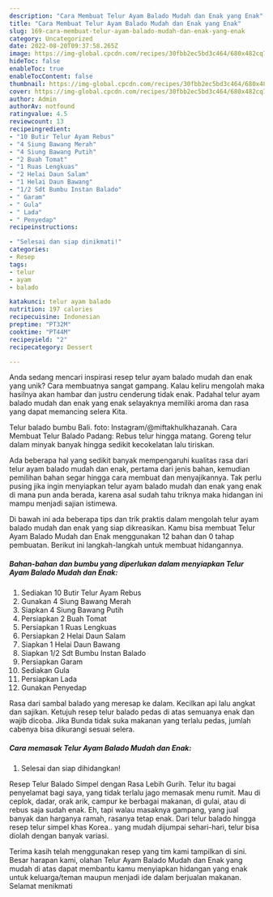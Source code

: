 ```yaml
---
description: "Cara Membuat Telur Ayam Balado Mudah dan Enak yang Enak"
title: "Cara Membuat Telur Ayam Balado Mudah dan Enak yang Enak"
slug: 169-cara-membuat-telur-ayam-balado-mudah-dan-enak-yang-enak
category: Uncategorized
date: 2022-08-20T09:37:58.265Z
image: https://img-global.cpcdn.com/recipes/30fbb2ec5bd3c464/680x482cq70/telur-ayam-balado-mudah-dan-enak-foto-resep-utama.jpg
hideToc: false
enableToc: true
enableTocContent: false
thumbnail: https://img-global.cpcdn.com/recipes/30fbb2ec5bd3c464/680x482cq70/telur-ayam-balado-mudah-dan-enak-foto-resep-utama.jpg
cover: https://img-global.cpcdn.com/recipes/30fbb2ec5bd3c464/680x482cq70/telur-ayam-balado-mudah-dan-enak-foto-resep-utama.jpg
author: Admin
authorAv: notfound
ratingvalue: 4.5
reviewcount: 13
recipeingredient:
- "10 Butir Telur Ayam Rebus"
- "4 Siung Bawang Merah"
- "4 Siung Bawang Putih"
- "2 Buah Tomat"
- "1 Ruas Lengkuas"
- "2 Helai Daun Salam"
- "1 Helai Daun Bawang"
- "1/2 Sdt Bumbu Instan Balado"
- " Garam"
- " Gula"
- " Lada"
- " Penyedap"
recipeinstructions:

- "Selesai dan siap dinikmati!"
categories:
- Resep
tags:
- telur
- ayam
- balado

katakunci: telur ayam balado 
nutrition: 197 calories
recipecuisine: Indonesian
preptime: "PT32M"
cooktime: "PT44M"
recipeyield: "2"
recipecategory: Dessert

---
```





Anda sedang mencari inspirasi resep telur ayam balado mudah dan enak yang unik? Cara membuatnya sangat gampang. Kalau keliru mengolah maka hasilnya akan hambar dan justru cenderung tidak enak. Padahal telur ayam balado mudah dan enak yang enak selayaknya memiliki aroma dan rasa yang dapat memancing selera Kita.





Telur balado bumbu Bali. foto: Instagram/@miftakhulkhazanah. Cara Membuat Telur Balado Padang: Rebus telur hingga matang. Goreng telur dalam minyak banyak hingga sedikit kecokelatan lalu tiriskan.

Ada beberapa hal yang sedikit banyak mempengaruhi kualitas rasa dari telur ayam balado mudah dan enak, pertama dari jenis bahan, kemudian pemilihan bahan segar hingga cara membuat dan menyajikannya. Tak perlu pusing jika ingin menyiapkan telur ayam balado mudah dan enak yang enak di mana pun anda berada, karena asal sudah tahu triknya maka hidangan ini mampu menjadi sajian istimewa.






Di bawah ini ada beberapa tips dan trik praktis dalam mengolah telur ayam balado mudah dan enak yang siap dikreasikan. Kamu bisa membuat Telur Ayam Balado Mudah dan Enak menggunakan 12 bahan dan 0 tahap pembuatan. Berikut ini langkah-langkah untuk membuat hidangannya.

<!--inarticleads1-->

##### Bahan-bahan dan bumbu yang diperlukan dalam menyiapkan Telur Ayam Balado Mudah dan Enak:

1. Sediakan 10 Butir Telur Ayam Rebus
1. Gunakan 4 Siung Bawang Merah
1. Siapkan 4 Siung Bawang Putih
1. Persiapkan 2 Buah Tomat
1. Persiapkan 1 Ruas Lengkuas
1. Persiapkan 2 Helai Daun Salam
1. Siapkan 1 Helai Daun Bawang
1. Siapkan 1/2 Sdt Bumbu Instan Balado
1. Persiapkan  Garam
1. Sediakan  Gula
1. Persiapkan  Lada
1. Gunakan  Penyedap


Rasa dari sambal balado yang meresap ke dalam. Kecilkan api lalu angkat dan sajikan. Ketujuh resep telur balado pedas di atas semuanya enak dan wajib dicoba. Jika Bunda tidak suka makanan yang terlalu pedas, jumlah cabenya bisa dikurangi sesuai selera. 

<!--inarticleads2-->

##### Cara memasak Telur Ayam Balado Mudah dan Enak:


1. Selesai dan siap dihidangkan!

Resep Telur Balado Simpel dengan Rasa Lebih Gurih. Telur itu bagai penyelamat bagi saya, yang tidak terlalu jago memasak menu rumit. Mau di ceplok, dadar, orak arik, campur ke berbagai makanan, di gulai, atau di rebus saja sudah enak. Eh, tapi walau masaknya gampang, yang jual banyak dan harganya ramah, rasanya tetap enak. Dari telur balado hingga resep telur simpel khas Korea.. yang mudah dijumpai sehari-hari, telur bisa diolah dengan banyak variasi. 

Terima kasih telah menggunakan resep yang tim kami tampilkan di sini. Besar harapan kami, olahan Telur Ayam Balado Mudah dan Enak yang mudah di atas dapat membantu kamu menyiapkan hidangan yang enak untuk keluarga/teman maupun menjadi ide dalam berjualan makanan. Selamat menikmati
